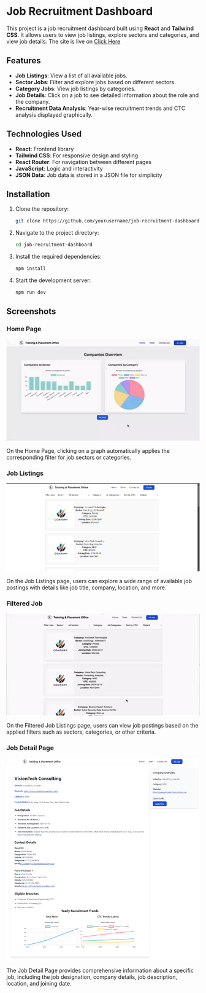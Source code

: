 # Job Recruitment Dashboard

This project is a job recruitment dashboard built using **React** and **Tailwind CSS**. It allows users to view job listings, explore sectors and categories, and view job details.
The site is live on [Click Here](https://placement-cell-website-hb7cmmbkd-abhyudayatiwaris-projects.vercel.app/)

## Features

- **Job Listings**: View a list of all available jobs.
- **Sector Jobs**: Filter and explore jobs based on different sectors.
- **Category Jobs**: View job listings by categories.
- **Job Details**: Click on a job to see detailed information about the role and the company.
- **Recruitment Data Analysis**: Year-wise recruitment trends and CTC analysis displayed graphically.

## Technologies Used

- **React**: Frontend library
- **Tailwind CSS**: For responsive design and styling
- **React Router**: For navigation between different pages
- **JavaScript**: Logic and interactivity
- **JSON Data**: Job data is stored in a JSON file for simplicity

## Installation

1. Clone the repository:
    ```bash
    git clone https://github.com/yourusername/job-recruitment-dashboard.git
    ```
2. Navigate to the project directory:
    ```bash
    cd job-recruitment-dashboard
    ```
3. Install the required dependencies:
    ```bash
    npm install
    ```
4. Start the development server:
    ```bash
    npm run dev
    ```

## Screenshots

### Home Page

![Home Page](./src/assets/home.gif.gif)

On the Home Page, clicking on a graph automatically applies the corresponding filter for job sectors or categories.

### Job Listings

![Job Listings](./src/assets/Joblisting.png)

On the Job Listings page, users can explore a wide range of available job postings with details like job title, company, location, and more.


### Filtered Job 

![Job Listings](./src/assets/sort.gif.gif)

On the Filtered Job Listings page, users can view job postings based on the applied filters such as sectors, categories, or other criteria.

### Job Detail Page

![Job Detail Page](./src/assets/jobdetail.png)

The Job Detail Page provides comprehensive information about a specific job, including the job designation, company details, job description, location, and joining date.


